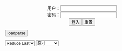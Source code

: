 <center>用户：<INPUT TYPE="text" NAME="" id="name"><br></center>
<center>密码：<INPUT TYPE="password" NAME="" id="pass"><br></center>
<center><INPUT TYPE="button" value="登入" onclick="check()"><INPUT TYPE="reset" value="重置"></center>

<div style="display: none" id="mdm" name="dmd">
  <button onclick="location.reload()">Cover 0</button>
</div>

<button style="display: none" name="dmd" onclick="toggleb()">toggle</button>
<button onclick="loadparse()">loadparse</button>

<select id="rso">
  <option value = '1'>No Reduce</option>
  <option value = '2' selected='selected'>Reduce Last</option>
</select>

<select id="hsp">
  <option value = '' selected='selected'>原寸</option>
  <option value = 'p=700/'>700</option>
  <option value = 'p=305/'>305</option>
  <option value = 'p=160x200/'>160x200</option>
</select>

<br>
<div style="display: none" id="mdc" name="dmd">
</div>

<pre style="display: none" id = "raw">
<!-- 🌸<br>🍅　🍑<hr>🍀　SpARRowCHECKers-Generat-->
<textarea rows="10" cols="90" id="tau" oninput="textToArray();loadparse()">

</textarea><br><!-- 🍀<br>🍑　🍅<hr>🌸 -->

<textarea rows="30" cols="100" id="tar" oninput="loadparse()">

Misha and Kitana Montana get wild with their toys Porn Video by AltErotic | ImageFap
https://www.imagefap.com/video.php?vid=692619

<font size="1" style="color:#DCDCDC">2022-08-05</font>

Users Favorites
https://www.imagefap.com/showvideos.php?userid=2946260

<font size="1" style="color:#DCDCDC">2022-05-15</font>

A stepson titfucks big tits stepmom before fucking her Porn Video by christinacute | ImageFap
https://www.imagefap.com/video.php?vid=674745

https://img.moviefap.com/a3:2q80w160r/108/67/47/674745/thumbs/30.jpg

<font size="1" style="color:#DCDCDC">2022-05-15</font>

A blonde teen and her bffs sharing their roommates big Porn Video by christinacute | ImageFap
https://www.imagefap.com/video.php?vid=654368

https://img.moviefap.com/a3:2q80w160r/104/65/43/654368/thumbs/18.jpg

<font size="1" style="color:#DCDCDC">2022-05-15</font>

A stepson doggystyle fucking his big tits blonde stepmo Porn Video by christinacute | ImageFap
https://www.imagefap.com/video.php?vid=652340

https://img.moviefap.com/a3:2q80w160r/104/65/23/652340/thumbs/19.jpg

<font size="1" style="color:#DCDCDC">2022-05-15</font>

A big tits perv stepmom titjobs then rides stepsons big Porn Video by christinacute | ImageFap
https://www.imagefap.com/video.php?vid=678397

https://img.moviefap.com/a3:2q80w160r/108/67/83/678397/thumbs/30.jpg

<font size="1" style="color:#DCDCDC">2022-05-15</font>

PlumperPass 016-15 Porn Video by fruhrhope | ImageFap
https://www.imagefap.com/video.php?vid=663935

https://img.moviefap.com/a3:2q80w160r/107/66/39/663935/thumbs/12.jpg

<font size="1" style="color:#DCDCDC">2022-03-13</font>

PlumperPass 253-13 Porn Video by fruhrhope | ImageFap
https://www.imagefap.com/video.php?vid=653937

https://img.moviefap.com/a3:2q80w160r/104/65/39/653937/thumbs/18.jpg

<font size="1" style="color:#DCDCDC">2022-03-13</font>

PlumperPass 004-01 Porn Video by fruhrhope | ImageFap
https://www.imagefap.com/video.php?vid=660750

https://img.moviefap.com/a3:2q80w160r/107/66/07/660750/thumbs/8.jpg

<font size="1" style="color:#DCDCDC">2022-03-13</font>

PlumperPass 014-02 Porn Video by fruhrhope | ImageFap
https://www.imagefap.com/video.php?vid=664182

https://img.moviefap.com/a3:2q80w160r/107/66/41/664182/thumbs/18.jpg

<font size="1" style="color:#DCDCDC">2022-03-13</font>

Gracyanne Barbosa 14 Porn Video by jabslz | ImageFap
https://www.imagefap.com/video.php?vid=656118

https://img.moviefap.com/a3:2q80w160r/107/65/61/656118/thumbs/26.jpg

<font size="1" style="color:#DCDCDC">2022-03-13</font>

hemgjord hopsamling av sperma p fru Porn Video by smalaSaga | ImageFap
https://www.imagefap.com/video.php?vid=664193

https://img.moviefap.com/a3:2q80w160r/107/66/41/664193/thumbs/25.jpg

<font size="1" style="color:#DCDCDC">2022-03-13</font>

Reife Putze mit gepiercten Eutern leckt ihm den Schwanz Porn Video by parklady | ImageFap
https://www.imagefap.com/video.php?vid=662402

https://img.moviefap.com/a3:2q80w160r/107/66/24/662402/thumbs/21.jpg

<font size="1" style="color:#DCDCDC">2022-03-07</font>

Liliane her interracial wonderful true love with Negro Porn Video by Gomba69 | ImageFap
https://www.imagefap.com/video.php?vid=646049

https://img.moviefap.com/a3:2q80w160r/106/64/60/646049/thumbs/23.jpg

<font size="1" style="color:#DCDCDC">2022-03-07</font>

Kitty Core - Kinky Punk Girl Anhnger von Blitz Porn Video by MiriamDE | ImageFap
https://www.imagefap.com/video.php?vid=659210

https://img.moviefap.com/a3:2q80w160r/107/65/92/659210/thumbs/14.jpg

<font size="1" style="color:#DCDCDC">2022-03-07</font>

Blanche and Nikky anti-racist happy life with Negros Porn Video by Gomba69 | ImageFap
https://www.imagefap.com/video.php?vid=662052

https://img.moviefap.com/a3:2q80w160r/107/66/20/662052/thumbs/25.jpg

<font size="1" style="color:#DCDCDC">2022-03-07</font>

Jane - snooker game and interracial passion and fuck Porn Video by Gomba69 | ImageFap
https://www.imagefap.com/video.php?vid=662943

https://img.moviefap.com/a3:2q80w160r/107/66/29/662943/thumbs/14.jpg

<font size="1" style="color:#DCDCDC">2022-03-07</font>

Wetlook Dirty Talk Porn Video by MiriamDE | ImageFap
https://www.imagefap.com/video.php?vid=662963

https://img.moviefap.com/a3:2q80w160r/107/66/29/662963/thumbs/11.jpg

<font size="1" style="color:#DCDCDC">2022-03-07</font>

<font size="4"><b>
fruhrhope's profile</b></font><br>
https://www.imagefap.com/showvideos.php?userid=1863273

<font size="2" style="color:#DCDCDC">2022-02-23</font>

PlumperPass 108A-02 Porn Video by fruhrhope | ImageFap
https://www.imagefap.com/video.php?vid=678123

https://img.moviefap.com/a3:2q80w160r/108/67/81/678123/thumbs/19.jpg

<font size="1" style="color:#DCDCDC">2022-05-16</font>

PlumperPass 133-01 Porn Video by fruhrhope | ImageFap
https://www.imagefap.com/video.php?vid=677629

https://img.moviefap.com/a3:2q80w160r/108/67/76/677629/thumbs/3.jpg

<font size="1" style="color:#DCDCDC">2022-05-16</font>

<font size="3"><b>
PlumperPass 245B-01 Porn Video by fruhrhope | ImageFap</b></font><br>
https://www.imagefap.com/video.php?vid=638007

Sugar Booty
https://img.moviefap.com/a3:2q80w160r/101/63/80/638007/thumbs/10.jpg

<font size="1" style="color:#DCDCDC">2022-02-23</font>

<font size="3"><b>
PlumperPass 054-34 Porn Video by fruhrhope | ImageFap</b></font><br>
https://www.imagefap.com/video.php?vid=652606

https://img.moviefap.com/a3:2q80w160r/104/65/26/652606/thumbs/10.jpg

<font size="1" style="color:#DCDCDC">2022-02-23</font>

PlumperPass 068-08 Porn Video by fruhrhope | ImageFap
https://www.imagefap.com/video.php?vid=654118

https://img.moviefap.com/a3:2q80w160r/104/65/41/654118/thumbs/12.jpg

<font size="1" style="color:#DCDCDC">2022-02-23</font>

PlumperPass 272A-03 Porn Video by fruhrhope | ImageFap
https://www.imagefap.com/video.php?vid=657256

https://img.moviefap.com/a3:2q80w160r/107/65/72/657256/thumbs/10.jpg

<font size="1" style="color:#DCDCDC">2022-02-23</font>

PlumperPass 163B-02 Porn Video by fruhrhope | ImageFap
https://www.imagefap.com/video.php?vid=657253

https://img.moviefap.com/a3:2q80w160r/107/65/72/657253/thumbs/10.jpg

<font size="1" style="color:#DCDCDC">2022-02-23</font>

PlumperPass 136C-02 Porn Video by fruhrhope | ImageFap
https://www.imagefap.com/video.php?vid=657670

https://img.moviefap.com/a3:2q80w160r/107/65/76/657670/thumbs/6.jpg

<font size="1" style="color:#DCDCDC">2022-02-23</font>

PlumperPass 009-03 Porn Video by fruhrhope | ImageFap
https://www.imagefap.com/video.php?vid=658805

https://img.moviefap.com/a3:2q80w160r/107/65/88/658805/thumbs/6.jpg

<font size="1" style="color:#DCDCDC">2022-02-23</font>

My huge tits stepmom use me to revenge her cheating hus Porn Video by Heison30 | ImageFap
https://www.imagefap.com/video.php?vid=656341

https://img.moviefap.com/a3:2q80w160r/107/65/63/656341/thumbs/23.jpg
https://img.moviefap.com/a3:2q80w160r/107/65/63/656341/thumbs/26.jpg

<font size="1" style="color:#DCDCDC"><b>2022/2/9 下午10:16:04</b></font><br>

<font size="2"><b>
JAVHUB Ryoko Murakami teaches her stepson about sex Porn Video by JAVHub | ImageFap</b></font><br>
https://www.imagefap.com/video.php?vid=648031

https://img.moviefap.com/a3:2q80w160r/106/64/80/648031/thumbs/26.jpg

<font size="1" style="color:#DCDCDC"><b>2022/2/9 下午8:44:12</b></font><br>

Users Favorites
https://www.imagefap.com/showvideos.php?userid=2743121

<font size="1" style="color:#DCDCDC">2022-03-29</font>

TRUE ANAL Deep inside Katalina Kyle Porn Video by trueanal | ImageFap
https://www.imagefap.com/video.php?vid=671252

<font size="1" style="color:#DCDCDC">2022-05-17</font>

Gaping Tommy Kings ass Porn Video by trueanal | ImageFap
https://www.imagefap.com/video.php?vid=666014

https://img.moviefap.com/a3:2q80w160r/107/66/60/666014/thumbs/4.jpg

<font size="1" style="color:#DCDCDC">2022-03-29</font>

<font size="3"><b>
TRUE ANAL Goin deep in Tommy Kings ass Porn Video by trueanal | ImageFap</b></font><br>
https://www.imagefap.com/video.php?vid=650326

https://img.moviefap.com/a3:2q80w160r/104/65/03/650326/thumbs/14.jpg
true-anal-goin-deep-in-tommy-kings-ass-1080p.mp4

<font size="1" style="color:#DCDCDC"><b>2022/1/26 下午9:59:01</b></font><br>

<font size="2"><b>
I just wanted to save this somewhere Porn Video by 08231960 | ImageFap</b></font><br>
https://www.imagefap.com/video.php?vid=653409

https://img.moviefap.com/a3:2q80w160r/104/65/34/653409/thumbs/23.jpg

<font size="1" style="color:#DCDCDC"><b>2022/1/17 下午8:30:17</b></font><br>

<font size="2"><b>
Busty Roommates Want My Dick Porn Video by turnerkh31 | ImageFap</b></font><br>
https://www.imagefap.com/video.php?vid=653395

https://img.moviefap.com/a3:2q80w160r/104/65/33/653395/thumbs/19.jpg

<font size="1" style="color:#DCDCDC"><b>2022/1/13 上午10:13:48</b></font><br>

<font size="2"><b>
Full Body Massage Porn Video by turnerkh31 | ImageFap</b></font><br>
https://www.imagefap.com/video.php?vid=653031

https://img.moviefap.com/a3:2q80w160r/104/65/30/653031/thumbs/10.jpg

<font size="1" style="color:#DCDCDC"><b>2022/1/13 上午10:14:11</b></font><br>

<font size="2"><b>
MILF Gloryholes Gone Wild Porn Video by turnerkh31 | ImageFap</b></font><br>
https://www.imagefap.com/video.php?vid=652460

https://img.moviefap.com/a3:2q80w160r/104/65/24/652460/thumbs/23.jpg

<font size="1" style="color:#DCDCDC"><b>2022/1/13 上午10:14:30</b></font><br>

<font size="3"><b>
PlumperPass 054-34 Porn Video by fruhrhope | ImageFap</b></font><br>
https://www.imagefap.com/video.php?vid=652606

https://img.moviefap.com/a3:2q80w160r/104/65/26/652606/thumbs/10.jpg

<font size="1" style="color:#DCDCDC"><b>2022/1/12 下午9:41:04</b></font><br>

<font size="2"><b>
PlumperPass 253-24 Porn Video by fruhrhope | ImageFap</b></font><br>
https://www.imagefap.com/video.php?vid=652034

https://img.moviefap.com/a3:2q80w160r/104/65/20/652034/thumbs/18.jpg

<font size="1" style="color:#DCDCDC"><b>2022/1/12 下午9:46:14</b></font><br>

<font size="2"><b>
PlumperPass 211A-01 Porn Video by fruhrhope | ImageFap</b></font><br>
https://www.imagefap.com/video.php?vid=651673

https://img.moviefap.com/a3:2q80w160r/104/65/16/651673/thumbs/18.jpg

<font size="1" style="color:#DCDCDC"><b>2022/1/12 下午9:44:13</b></font><br>

<font size="2"><b>
Mimosa Porn Video by fruhrhope | ImageFap</b></font><br>
https://www.imagefap.com/video.php?vid=649342

https://img.moviefap.com/a3:2q80w160r/106/64/93/649342/thumbs/26.jpg

<font size="1" style="color:#DCDCDC"><b>2022/1/12 下午9:49:55</b></font><br>

<font size="2"><b>
PlumperPass 119-12 Porn Video by fruhrhope | ImageFap</b></font><br>
https://www.imagefap.com/video.php?vid=650477

https://img.moviefap.com/a3:2q80w160r/104/65/04/650477/thumbs/11.jpg

<font size="1" style="color:#DCDCDC"><b>2021/12/31 下午8:43:28</b></font><br>

<font size="2"><b>
Janet Jade Porn Video by Ozain | ImageFap</b></font><br>
https://www.imagefap.com/video.php?vid=649933

https://img.moviefap.com/a3:2q80w160r/104/64/99/649933/thumbs/17.jpg

<font size="1" style="color:#DCDCDC"><b>2021/12/31 下午9:04:11</b></font><br>

<font size="2"><b>
Carmen Hayes Porn Video by Ozain | ImageFap</b></font><br>
https://www.imagefap.com/video.php?vid=649935

https://img.moviefap.com/a3:2q80w160r/104/64/99/649935/thumbs/20.jpg

<font size="1" style="color:#DCDCDC"><b>2021/12/31 下午9:02:24</b></font><br>

<font size="2"><b>
Dolly Martin Porn Video by Ozain | ImageFap</b></font><br>
https://www.imagefap.com/video.php?vid=650001

https://img.moviefap.com/a3:2q80w160r/104/65/00/650001/thumbs/15.jpg

<font size="1" style="color:#DCDCDC"><b>2021/12/31 下午9:01:36</b></font><br>

<font size="2"><b>
Like a pair of papayas boobs Porn Video by Mainbert61 | ImageFap</b></font><br>
https://www.imagefap.com/video.php?vid=648350

https://img.moviefap.com/a3:2q80w160r/106/64/83/648350/thumbs/2.jpg

<font size="1" style="color:#DCDCDC"><b>2021/12/20 下午4:27:09</b></font><br>

<font size="2"><b>
Compilation of a perfect blonde and cum in her mouth Porn Video by WhiskFapLover | ImageFap</b></font><br>
https://www.imagefap.com/video.php?vid=640247

https://img.moviefap.com/a3:2q80w160r/105/64/02/640247/thumbs/1.jpg

<font size="1" style="color:#DCDCDC"><b>2021/12/20 下午4:38:34</b></font><br>

<font size="3"><b>
Paisley Porter hot and friendly blonde plays with the c Porn Video by WhiskFapLover | ImageFap</b></font><br>
https://www.imagefap.com/video.php?vid=625996

https://img.moviefap.com/a3:2q80w160r/101/62/59/625996/thumbs/2.jpg

<font size="1" style="color:#DCDCDC"><b>2021/12/20 下午4:39:33</b></font><br>

<font size="2"><b>
Jewelz solo Porn Video by WhiskFapLover | ImageFap</b></font><br>
https://www.imagefap.com/video.php?vid=648459

https://img.moviefap.com/a3:2q80w160r/106/64/84/648459/thumbs/2.jpg

<font size="1" style="color:#DCDCDC"><b>2021/12/20 下午4:36:17</b></font><br>

<font size="2"><b>
hot woman does sexual magic for the client Porn Video by WhiskFapLover | ImageFap</b></font><br>
https://www.imagefap.com/video.php?vid=594565

https://img.moviefap.com/a3:2q80w160r/thumbs/95/594565-2l.jpg

<font size="1" style="color:#DCDCDC"><b>2021/12/20 下午4:50:22</b></font><br>

<font size="2"><b>
Duo of beautiful girls play with delicious oil Porn Video by WhiskFapLover | ImageFap</b></font><br>
https://www.imagefap.com/video.php?vid=614429

https://img.moviefap.com/a3:2q80w160r/thumbs/e3/614429-1l.jpg

<font size="1" style="color:#DCDCDC"><b>2021/12/20 下午4:48:47</b></font><br>

<font size="2"><b>
Professional dancers like to show their sexy bodies Porn Video by WhiskFapLover | ImageFap</b></font><br>
https://www.imagefap.com/video.php?vid=614303

https://img.moviefap.com/a3:2q80w160r/thumbs/84/614303-1l.jpg

<font size="1" style="color:#DCDCDC"><b>2021/12/20 下午4:45:37</b></font><br>

<font size="2"><b>
Blonde lactates Porn Video by exacto44 | ImageFap</b></font><br>
https://www.imagefap.com/video.php?vid=642711

https://img.moviefap.com/a3:2q80w160r/106/64/27/642711/thumbs/1.jpg

<font size="1" style="color:#DCDCDC"><b>2021/12/20 下午4:33:21</b></font><br>

<font size="2"><b>
Big Tit Japanese Girl Porn Video by exacto44 | ImageFap</b></font><br>
https://www.imagefap.com/video.php?vid=647678

https://img.moviefap.com/a3:2q80w160r/106/64/76/647678/thumbs/1.jpg

<font size="1" style="color:#DCDCDC"><b>2021/12/20 下午4:24:15</b></font><br>

<font size="2"><b>
Payton Presslee Deep Penetration Porn Video by Chabin333 | ImageFap</b></font><br>
https://www.imagefap.com/video.php?vid=649140

https://img.moviefap.com/a3:2q80w160r/106/64/91/649140/thumbs/1.jpg

<font size="1" style="color:#DCDCDC"><b>2021/12/21 下午5:32:40</b></font><br>

<font size="2"><b>
Watching my stepson cum inside my wife Porn Video by Parnny66 | ImageFap</b></font><br>
https://www.imagefap.com/video.php?vid=649181

https://slack-imgs.com/?url=https://img.moviefap.com/a3:2q80w160r/106/64/91/649181/thumbs/10.jpg
https://slack-imgs.com/?url=https://img.moviefap.com/a16:9w990r/106/64/91/649181/thumbs/7.jpg

<font size="1" style="color:#DCDCDC"><b>2021/12/21 下午11:21:09</b></font><br>

https://vz-cdn2.adtng.com/a7/creatives/1/49/813454/1015080/1015080_video.mp4

https://static-landing-assets.project1content.com/P1TGP/Brazzers/Affiliates/Images/813454/PC/TGP1/R1_02.mp4

https://static-landing-assets.project1content.com/P1TGP/Brazzers/Affiliates/Images/813454/PC/TGP1/R1_04.mp4

https://vcdn.tsyndicate.com/videos/6/f/f60fe0cac0eef8a4a7adf340913a670682c804/main.mp4

https://ip230617363.ahcdn.com/key=3OVpMUj3A+aReNnHOUmMGQ,s=,,end=1640082285/state=YcGd3cUE/reftag=093898225/origin=152108259/videos/6/f/f60fe0cac0eef8a4a7adf340913a670682c804/main.mp4

</textarea>
</pre>

<script src="https://cdn.jsdelivr.net/npm/jquery@3.5.1/dist/jquery.min.js"></script>

<link rel="stylesheet" href="https://cdn.jsdelivr.net/gh/fancyapps/fancybox@3.5.7/dist/jquery.fancybox.min.css" />
<script src="https://cdn.jsdelivr.net/gh/fancyapps/fancybox@3.5.7/dist/jquery.fancybox.min.js"></script>

<script type="text/javascript">

var __urlRegex = /(\b(https?|ftp|file):\/\/[-A-Z0-9+&@#\/%?=~_|!:,.;]*[-A-Z0-9+&@#\/%=~_|])/ig;
var __imgRegex = /\.(?:jpe?g|gif|png)$/i;

textToArray();
loadparse();

function parseURL($string){

    var exp = __urlRegex;
    return $string.replace(exp,function(match){
            __imgRegex.lastIndex=0;
            if(__imgRegex.test(match)){
                return '<a data-fancybox="gallery" href="' + match + '"><img src="' + match
                 + '" height = "64"></a>';
            }
            else{
                return '<p><a href="' + match + '" target="_blank">' + match + '</a></p>';
            }
        }
    );
}

function textToArray(){
  var textArea = document.getElementById("tau");
  var arrayFromTextArea = textArea.value.split(String.fromCharCode(10));
  for ( var i = 0; i < arrayFromTextArea.length; i++ ) {
    generateM(arrayFromTextArea[i]);
  }
}

function generateM(url) {
  mdm.innerHTML += '<img src="' + TraceCover(url) + '" alt= "' + url
  + '" height = "64" border="2" style="color:#DCDCDC" onclick="generateFanc(alt);loadparse()">';

}

function TraceCover(url) {
  var SegmentArr = url.split('/');

  var Extens = SegmentArr.slice(-1).join().split('.').pop();
  var SegmentCount = SegmentArr.length - 2;

  var TopHalf = SegmentArr.slice(0,SegmentCount).join('/');

  return TopHalf + '/p=160x200/1.' + Extens + '\n';

}

function generateFanc(url) {
  var SegmentArr = url.split('/');
  var GeneratCount = SegmentArr.slice(-1).join().split('.').shift();
  var Extens = SegmentArr.slice(-1).join().split('.').pop();
  var SegmentCount = SegmentArr.length;
  var ReduceSegments = document.getElementById('rso').value;
  var HentaiSizeP = document.getElementById('hsp').value;
  var TopHalf = SegmentArr.slice(0,SegmentCount - ReduceSegments).join('/');
  tar.innerHTML = '';

  for (var j = 1; j <= GeneratCount; j++) {
    tar.innerHTML += TopHalf + '/' + HentaiSizeP + j + '.' + Extens + '\n';
  }
}

function loadparse() {
  mdc.innerHTML = parseURL(tar.value);
}

function check(){
  var name=document.getElementById("name").value;
  var pass=document.getElementById("pass").value;
  if(name==!/[^\s]/.test(new Date().getTime()) && pass==String.fromCharCode(window.atob("MTIx"))){
    var nd = document.getElementsByName("dmd");
    for (var i = 0; i <= nd.length; i++) {
      nd[i].style.display = "";
      }
      }else{
      }
}

function toggleb() {
  var x = document.getElementById("raw");
  if (x.style.display === "none") {
    x.style.display = "";
  } else {
    x.style.display = "none";
  }
}

</script>
